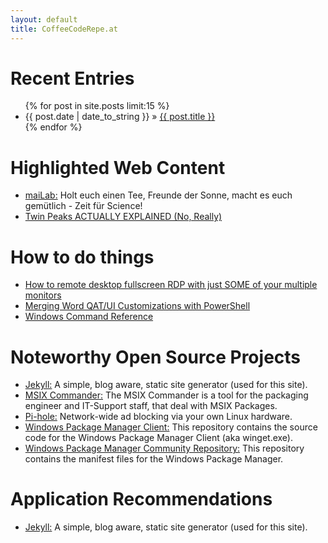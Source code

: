 ```yaml
---
layout: default
title: CoffeeCodeRepe.at
---
```


<div id="home">
  <h1>Recent Entries</h1>
  <ul class="posts">
    {% for post in site.posts limit:15 %}
      <li><span>{{ post.date | date_to_string }}</span> &raquo; <a href="{{ post.url }}">{{ post.title }}</a></li>
    {% endfor %}
  </ul>

  <h1>Highlighted Web Content</h1>
  <ul class="posts">
    <li><a href="https://www.microsoft.com/en-us/download/details.aspx?id=56846">maiLab:</a> Holt euch einen Tee, Freunde der Sonne, macht es euch gemütlich - Zeit für Science!</li>
    <li><a href="https://www.youtube.com/watch?v=7AYnF5hOhuM">Twin Peaks ACTUALLY EXPLAINED (No, Really)</a></li>
  </ul>

  <h1>How to do things</h1>
  <ul class="posts">
    <li><a href="https://www.hanselman.com/blog/HowToRemoteDesktopFullscreenRDPWithJustSOMEOfYourMultipleMonitors.aspx">How to remote desktop fullscreen RDP with just SOME of your multiple monitors</a></li>
    <li><a href="https://dpowershell.blogspot.com/2015/11/this-blog-is-going-to-serve-as-my.html">Merging Word QAT/UI Customizations with PowerShell</a></li>
    <li><a href="https://www.microsoft.com/en-us/download/details.aspx?id=56846">Windows Command Reference</a></li>
  </ul>

  <h1>Noteworthy Open Source Projects</h1> 
  <ul class="posts">
    <li><a href="http://github.com/jekyll/jekyll">Jekyll:</a> A simple, blog aware, static site generator (used for this site).</li>
    <li><a href="https://github.com/bergerpascal/MSIX_Commander">MSIX Commander:</a> The MSIX Commander is a tool for the packaging engineer and IT-Support staff, that deal with MSIX Packages.</li>
    <li><a href="https://github.com/pi-hole/pi-hole">Pi-hole:</a> Network-wide ad blocking via your own Linux hardware.</li>
    <li><a href="https://github.com/microsoft/winget-cli">Windows Package Manager Client:</a> This repository contains the source code for the Windows Package Manager Client (aka winget.exe).</li>
    <li><a href="https://github.com/microsoft/winget-pkgs">Windows Package Manager Community Repository:</a> This repository contains the manifest files for the Windows Package Manager.</li>
  </ul>

  <h1>Application Recommendations</h1>
  <ul class="posts">
    <li><a href="http://github.com/jekyll/jekyll/">Jekyll:</a> A simple, blog aware, static site generator (used for this site).</li>
  </ul>

</div>
